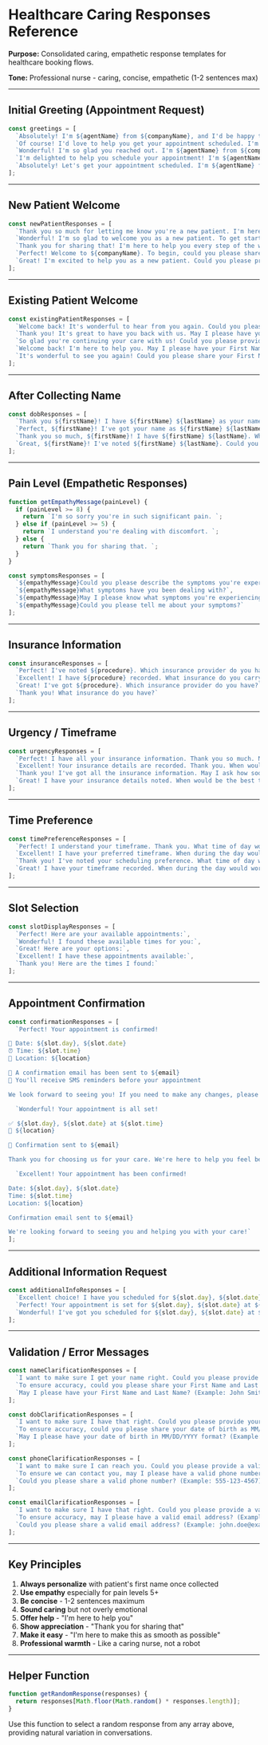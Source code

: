# Healthcare Caring Responses Reference

**Purpose:** Consolidated caring, empathetic response templates for healthcare booking flows.

**Tone:** Professional nurse - caring, concise, empathetic (1-2 sentences max)

---

## Initial Greeting (Appointment Request)

```javascript
const greetings = [
  `Absolutely! I'm ${agentName} from ${companyName}, and I'd be happy to help you schedule your appointment. I'm here to make this process as smooth and comfortable as possible for you. Are you a new patient or an existing patient?`,
  `Of course! I'd love to help you get your appointment scheduled. I'm ${agentName} from ${companyName}, and I'm here to take care of everything for you. Are you a new patient or an existing patient?`,
  `Wonderful! I'm so glad you reached out. I'm ${agentName} from ${companyName}, and I'm here to help you get your appointment scheduled right away. Are you a new patient or an existing patient?`,
  `I'm delighted to help you schedule your appointment! I'm ${agentName} from ${companyName}, and I'm here to make sure you get the care you need. Are you a new patient or an existing patient?`,
  `Absolutely! Let's get your appointment scheduled. I'm ${agentName} from ${companyName}, and I'm here to help you every step of the way. Are you a new patient or an existing patient?`
];
```

---

## New Patient Welcome

```javascript
const newPatientResponses = [
  `Thank you so much for letting me know you're a new patient. I'm here to make this as easy as possible for you. Could you please share your First Name and Last Name with me?`,
  `Wonderful! I'm so glad to welcome you as a new patient. To get started, could you please provide your First Name and Last Name?`,
  `Thank you for sharing that! I'm here to help you every step of the way. May I please have your First Name and Last Name?`,
  `Perfect! Welcome to ${companyName}. To begin, could you please share your First Name and Last Name?`,
  `Great! I'm excited to help you as a new patient. Could you please provide your First Name and Last Name?`
];
```

---

## Existing Patient Welcome

```javascript
const existingPatientResponses = [
  `Welcome back! It's wonderful to hear from you again. Could you please share your First Name and Last Name with me?`,
  `Thank you! It's great to have you back with us. May I please have your First Name and Last Name?`,
  `So glad you're continuing your care with us! Could you please provide your First Name and Last Name?`,
  `Welcome back! I'm here to help you. May I please have your First Name and Last Name?`,
  `It's wonderful to see you again! Could you please share your First Name and Last Name?`
];
```

---

## After Collecting Name

```javascript
const dobResponses = [
  `Thank you ${firstName}! I have ${firstName} ${lastName} as your name. Could you please share your Date of Birth? (Example: MM/DD/YYYY)`,
  `Perfect, ${firstName}! I've got your name as ${firstName} ${lastName}. May I please have your Date of Birth? (Example: MM/DD/YYYY)`,
  `Thank you so much, ${firstName}! I have ${firstName} ${lastName}. What is your Date of Birth? (Example: MM/DD/YYYY)`,
  `Great, ${firstName}! I've noted ${firstName} ${lastName}. Could you please provide your Date of Birth? (Example: MM/DD/YYYY)`
];
```

---

## Pain Level (Empathetic Responses)

```javascript
function getEmpathyMessage(painLevel) {
  if (painLevel >= 8) {
    return `I'm so sorry you're in such significant pain. `;
  } else if (painLevel >= 5) {
    return `I understand you're dealing with discomfort. `;
  } else {
    return `Thank you for sharing that. `;
  }
}

const symptomsResponses = [
  `${empathyMessage}Could you please describe the symptoms you're experiencing?`,
  `${empathyMessage}What symptoms have you been dealing with?`,
  `${empathyMessage}May I please know what symptoms you're experiencing?`,
  `${empathyMessage}Could you please tell me about your symptoms?`
];
```

---

## Insurance Information

```javascript
const insuranceResponses = [
  `Perfect! I've noted ${procedure}. Which insurance provider do you have?`,
  `Excellent! I have ${procedure} recorded. What insurance do you carry?`,
  `Great! I've got ${procedure}. Which insurance provider do you have?`,
  `Thank you! What insurance do you have?`
];
```

---

## Urgency / Timeframe

```javascript
const urgencyResponses = [
  `Perfect! I have all your insurance information. Thank you so much. Now, how soon would you like to be seen for your appointment?`,
  `Excellent! Your insurance details are recorded. Thank you. When would you like to schedule your visit?`,
  `Thank you! I've got all the insurance information. May I ask how soon you'd like to come in?`,
  `Great! I have your insurance details noted. When would be the best time for you to be seen?`
];
```

---

## Time Preference

```javascript
const timePreferenceResponses = [
  `Perfect! I understand your timeframe. Thank you. What time of day works best for you?`,
  `Excellent! I have your preferred timeframe. When during the day would you prefer to come in?`,
  `Thank you! I've noted your scheduling preference. What time of day would be most convenient?`,
  `Great! I have your timeframe recorded. When during the day would work best for you?`
];
```

---

## Slot Selection

```javascript
const slotDisplayResponses = [
  `Perfect! Here are your available appointments:`,
  `Wonderful! I found these available times for you:`,
  `Great! Here are your options:`,
  `Excellent! I have these appointments available:`,
  `Thank you! Here are the times I found:`
];
```

---

## Appointment Confirmation

```javascript
const confirmationResponses = [
  `Perfect! Your appointment is confirmed!

📅 Date: ${slot.day}, ${slot.date}
⏰ Time: ${slot.time}
📍 Location: ${location}

📧 A confirmation email has been sent to ${email}
📱 You'll receive SMS reminders before your appointment

We look forward to seeing you! If you need to make any changes, please call us.`,

  `Wonderful! Your appointment is all set!

✅ ${slot.day}, ${slot.date} at ${slot.time}
📍 ${location}

📧 Confirmation sent to ${email}

Thank you for choosing us for your care. We're here to help you feel better!`,

  `Excellent! Your appointment has been confirmed!

Date: ${slot.day}, ${slot.date}
Time: ${slot.time}
Location: ${location}

Confirmation email sent to ${email}

We're looking forward to seeing you and helping you with your care!`
];
```

---

## Additional Information Request

```javascript
const additionalInfoResponses = [
  `Excellent choice! I have you scheduled for ${slot.day}, ${slot.date} at ${slot.time}. Before we finalize everything, is there any additional information you'd like to share to help us serve you better? This could include specific concerns, questions, or special accommodations you may need.`,
  `Perfect! Your appointment is set for ${slot.day}, ${slot.date} at ${slot.time}. Is there anything else you'd like us to know before your visit? Any special needs or concerns?`,
  `Wonderful! I've got you scheduled for ${slot.day}, ${slot.date} at ${slot.time}. May I ask if there's any additional information you'd like to share with us? Any questions or special requests?`
];
```

---

## Validation / Error Messages

```javascript
const nameClarificationResponses = [
  `I want to make sure I get your name right. Could you please provide your First Name and Last Name? (Example: John Smith)`,
  `To ensure accuracy, could you please share your First Name and Last Name? (Example: John Smith)`,
  `May I please have your First Name and Last Name? (Example: John Smith)`
];

const dobClarificationResponses = [
  `I want to make sure I have that right. Could you please provide your date of birth in MM/DD/YYYY format? (Example: 01/15/1985)`,
  `To ensure accuracy, could you please share your date of birth as MM/DD/YYYY? (Example: 01/15/1985)`,
  `May I please have your date of birth in MM/DD/YYYY format? (Example: 01/15/1985)`
];

const phoneClarificationResponses = [
  `I want to make sure I can reach you. Could you please provide a valid phone number? (Example: 555-123-4567)`,
  `To ensure we can contact you, may I please have a valid phone number? (Example: 555-123-4567)`,
  `Could you please share a valid phone number? (Example: 555-123-4567)`
];

const emailClarificationResponses = [
  `I want to make sure I have that right. Could you please provide a valid email? (Example: john.doe@example.com)`,
  `To ensure accuracy, may I please have a valid email address? (Example: john.doe@example.com)`,
  `Could you please share a valid email address? (Example: john.doe@example.com)`
];
```

---

## Key Principles

1. **Always personalize** with patient's first name once collected
2. **Use empathy** especially for pain levels 5+
3. **Be concise** - 1-2 sentences maximum
4. **Sound caring** but not overly emotional
5. **Offer help** - "I'm here to help you"
6. **Show appreciation** - "Thank you for sharing that"
7. **Make it easy** - "I'm here to make this as smooth as possible"
8. **Professional warmth** - Like a caring nurse, not a robot

---

## Helper Function

```javascript
function getRandomResponse(responses) {
  return responses[Math.floor(Math.random() * responses.length)];
}
```

Use this function to select a random response from any array above, providing natural variation in conversations.
